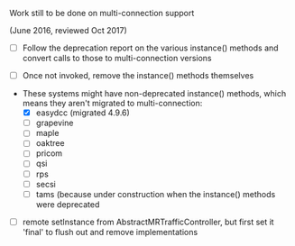 Work still to be done on multi-connection support

(June 2016, reviewed Oct 2017)
- [ ] Follow the deprecation report on the various instance() methods and convert calls to those to multi-connection versions

- [ ] Once not invoked, remove the instance() methods themselves

- These systems might have non-deprecated instance() methods, which means they aren't migrated to multi-connection:
  - [x] easydcc (migrated 4.9.6)
  - [ ] grapevine
  - [ ] maple
  - [ ] oaktree
  - [ ] pricom
  - [ ] qsi
  - [ ] rps
  - [ ] secsi
  - [ ] tams (because under construction when the instance() methods were deprecated
  
- [ ] remote setInstance from AbstractMRTrafficController, but first set it 'final' to flush out and remove implementations


